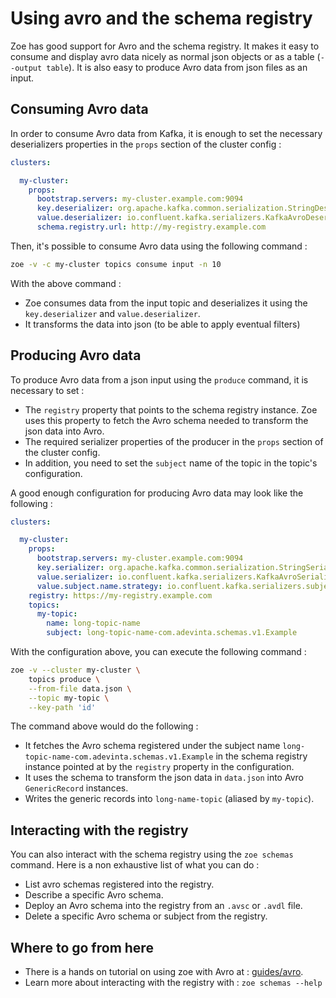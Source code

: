# Using avro and the schema registry

Zoe has good support for Avro and the schema registry. It makes it easy to consume and display avro data nicely as normal json objects or as a table (`--output table`). It is also easy to produce Avro data from json files as an input.

## Consuming Avro data

In order to consume Avro data from Kafka, it is enough to set the necessary deserializers properties in the `props` section of the cluster config :

```yaml
clusters:

  my-cluster:
    props:
      bootstrap.servers: my-cluster.example.com:9094
      key.deserializer: org.apache.kafka.common.serialization.StringDeserializer
      value.deserializer: io.confluent.kafka.serializers.KafkaAvroDeserializer
      schema.registry.url: http://my-registry.example.com
```

Then, it's possible to consume Avro data using the following command :

```bash
zoe -v -c my-cluster topics consume input -n 10
```

With the above command :

- Zoe consumes data from the input topic and deserializes it using the `key.deserializer` and `value.deserializer`.
- It transforms the data into json (to be able to apply eventual filters)

## Producing Avro data

To produce Avro data from a json input using the `produce` command, it is necessary to set :

- The `registry` property that points to the schema registry instance. Zoe uses this property to fetch the Avro schema needed to transform the json data into Avro.
- The required serializer properties of the producer in the `props` section of the cluster config.
- In addition, you need to set the `subject` name of the topic in the topic's configuration.

A good enough configuration for producing Avro data may look like the following :

```yaml
clusters:

  my-cluster:
    props:
      bootstrap.servers: my-cluster.example.com:9094
      key.serializer: org.apache.kafka.common.serialization.StringSerializer
      value.serializer: io.confluent.kafka.serializers.KafkaAvroSerializer
      value.subject.name.strategy: io.confluent.kafka.serializers.subject.TopicRecordNameStrategy
    registry: https://my-registry.example.com
    topics:
      my-topic:
        name: long-topic-name
        subject: long-topic-name-com.adevinta.schemas.v1.Example
```

With the configuration above, you can execute the following command :

```bash
zoe -v --cluster my-cluster \
    topics produce \
    --from-file data.json \
    --topic my-topic \
    --key-path 'id' 
```

The command above would do the following :

- It fetches the Avro schema registered under the subject name `long-topic-name-com.adevinta.schemas.v1.Example` in the schema registry instance pointed at by the `registry` property in the configuration.
- It uses the schema to transform the json data in `data.json` into Avro `GenericRecord` instances.
- Writes the generic records into `long-name-topic` (aliased by `my-topic`).

## Interacting with the registry

You can also interact with the schema registry using the `zoe schemas` command. Here is a non exhaustive list  of what you can do :

- List avro schemas registered into the registry.
- Describe a specific Avro schema.
- Deploy an Avro schema into the registry from an `.avsc` or `.avdl` file.
- Delete a specific Avro schema or subject from the registry.

## Where to go from here

- There is a hands on tutorial on using zoe with Avro at : [guides/avro](https://github.com/adevinta/zoe/tree/master/docs/guides/avro). 
- Learn more about interacting with the registry with : `zoe schemas --help`
